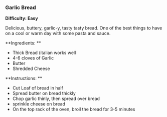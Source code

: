### Garlic Bread

**Difficulty: Easy**

Delicious, buttery, garlic-y, tasty tasty bread. One of the best things to have on a cool or warm day with some pasta and sauce. 

**Ingredients: **

- Thick Bread (italian works well
- 4-6 cloves of Garlic
- Butter
- Shredded Cheese

**Instructions: **

- Cut Loaf of bread in half
- Spread butter on bread thickly
- Chop garlic thinly, then spread over bread
- sprinkle cheese on bread
- On the top rack of the oven, broil the bread for 3-5 minutes
		
